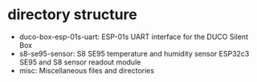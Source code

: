 # directory structure

- duco-box-esp-01s-uart: ESP-01s UART interface for the DUCO Silent Box
- s8-se95-sensor: S8 SE95 temperature and humidity sensor ESP32c3 SE95 and S8 sensor readout module
- misc: Miscellaneous files and directories

